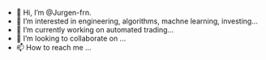 - 👋 Hi, I’m @Jurgen-frn.
- 👀 I’m interested in engineering, algorithms, machne learning, investing...
- 🌱 I’m currently working on automated trading...
- 💞️ I’m looking to collaborate on ... <not yet>
- 📫 How to reach me ...

<!---
Jurgen-frn/Jurgen-frn is a ✨ special ✨ repository because its `README.md` (this file) appears on your GitHub profile.
You can click the Preview link to take a look at your changes.
--->
